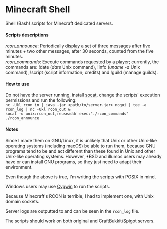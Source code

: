 # Minecraft Shell
Shell (Bash) scripts for Minecraft dedicated servers.

#### Scripts descriptions
*rcon_announce*: Periodically display a set of three messages after five minutes + two other messages, after 30 seconds, counted from the five minutes.\
*rcon_commands*: Execute commands requested by a player; currently, the commands are: !date (*date* Unix command), !info (*uname -a* Unix command), !script (script information; credits) and !guild (manage guilds).

#### How to use
Do not have the server running, install [socat](http://www.dest-unreach.org/socat), change the scripts' execution permissions and run the following:\
`nc -Ukl rcon_in | java -jar <path/to/server.jar> nogui | tee -a rcon_log | nc -Ukl rcon_out &`\
`socat -u unix:rcon_out,reuseaddr exec:"./rcon_commands"`\
`./rcon_announce`

#### Notes
Since I made them on GNU/Linux, it is unlikely that Unix or other Unix-like operating systems (including macOS) be able to run them, because GNU programs tend to be and act different than these found in Unix and other Unix-like operating systems. However, *BSD and illumos users may already have or can install GNU programs, so they just need to adapt their environment.

Even though the above is true, I'm writing the scripts with POSIX in mind.

Windows users may use [Cygwin](https://cygwin.com) to run the scripts.

Because Minecraft's RCON is terrible, I had to implement one, with Unix domain sockets.

Server logs are outputted to and can be seen in the `rcon_log` file.

The scripts should work on both original and CraftBukkit/Spigot servers.
